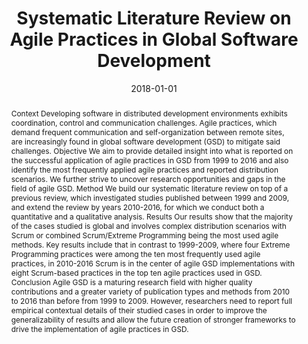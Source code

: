 ---
abstract: Context  Developing software in distributed development environments exhibits
  coordination, control and communication challenges. Agile practices, which demand
  frequent communication and self-organization between remote sites, are increasingly
  found in global software development (GSD) to mitigate said challenges.  Objective  We
  aim to provide detailed insight into what is reported on the successful application
  of agile practices in GSD from 1999 to 2016 and also identify the most frequently
  applied agile practices and reported distribution scenarios. We further strive to
  uncover research opportunities and gaps in the field of agile GSD.  Method  We build
  our systematic literature review on top of a previous review, which investigated
  studies published between 1999 and 2009, and extend the review by years 2010-2016,
  for which we conduct both a quantitative and a qualitative analysis.  Results  Our
  results show that the majority of the cases studied is global and involves complex
  distribution scenarios with Scrum or combined Scrum/Extreme Programming being the
  most used agile methods. Key results include that in contrast to 1999-2009, where
  four Extreme Programming practices were among the ten most frequently used agile
  practices, in 2010-2016 Scrum is in the center of agile GSD implementations with
  eight Scrum-based practices in the top ten agile practices used in GSD.  Conclusion  Agile
  GSD is a maturing research field with higher quality contributions and a greater
  variety of publication types and methods from 2010 to 2016 than before from 1999
  to 2009. However, researchers need to report full empirical contextual details of
  their studied cases in order to improve the generalizability of results and allow
  the future creation of stronger frameworks to drive the implementation of agile
  practices in GSD.
authors:
- Raoul Vallon
- Bernardo José da Silva Estácio
- Rafael Prikladnicki
- Thomas Grechenig
date: '2018-01-01'
featured: false
links:
- name: Publik
  url: https://publik.tuwien.ac.at/showentry.php?ID=277479&lang=2
publication: Information and Software Technology, 96 (2018), 161 - 180
publication_types:
- '2'
publishDate: '2018-01-01'
title: Systematic Literature Review on Agile Practices in Global Software Development
url_pdf: ''
---